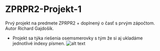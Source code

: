 # ZPRPR2-Projekt-1
Prvý projekt na predmete ZPRPR2 + doplnený o časť s prvým zápočtom. Autor Richard Gajdošík.
* Projekt sa týka riešenia osemsmerovky s tým že si aj ukladáme jednotlivé indexy písmen.
![alt text](https://github.com/RIKOG/ZPRPR2-Projekt-1/blob/master/Zadanie_projekt_ZPRPR1.jpg?raw=true)
